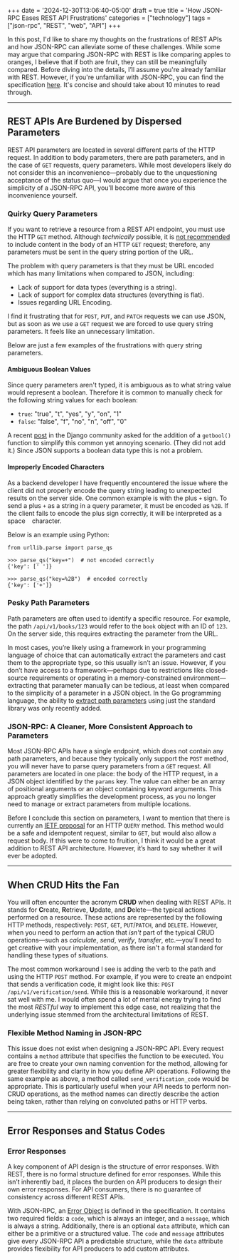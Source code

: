 +++
date = '2024-12-30T13:06:40-05:00'
draft = true
title = 'How JSON-RPC Eases REST API Frustrations'
categories = ["technology"]
tags = ["json-rpc", "REST", "web", "API"]
+++

In this post, I'd like to share my thoughts on the frustrations of REST APIs and how JSON-RPC can alleviate some of these challenges. While some may argue that comparing JSON-RPC with REST is like comparing apples to oranges, I believe that if both are fruit, they can still be meaningfully compared. Before diving into the details, I’ll assume you're already familiar with REST. However, if you're unfamiliar with JSON-RPC, you can find the specification [here](https://www.jsonrpc.org/specification). It's concise and should take about 10 minutes to read through.
___

## REST APIs Are Burdened by Dispersed Parameters
REST API parameters are located in several different parts of the HTTP request. In addition to body parameters, there are path parameters, and in the case of `GET` requests, query parameters. While most developers likely do not consider this an inconvenience—probably due to the unquestioning acceptance of the status quo—I would argue that once you experience the simplicity of a JSON-RPC API, you’ll become more aware of this inconvenience yourself.

### Quirky Query Parameters
If you want to retrieve a resource from a REST API endpoint, you must use the HTTP `GET` method. Although _technically_ possible, it is [not recommended](https://developer.mozilla.org/en-US/docs/Web/HTTP/Methods/GET) to include content in the body of an HTTP `GET` request; therefore, any parameters must be sent in the query string portion of the URL.

The problem with query parameters is that they must be URL encoded which has many limitations when compared to JSON, including:
- Lack of support for data types (everything is a string).
- Lack of support for complex data structures (everything is flat).
- Issues regarding URL Encoding.

I find it frustrating that for `POST`, `PUT`, and `PATCH` requests we can use JSON, but as soon as we use a `GET` request we are forced to use query string parameters. It feels like an unnecessary limitation.

Below are just a few examples of the frustrations with query string parameters.

#### Ambiguous Boolean Values
Since query parameters aren't typed, it is ambiguous as to what string value would represent a boolean. Therefore it is common to manually check for the following string values for each boolean:
  - `true`: "true", "t", "yes", "y", "on", "1"
  - `false`: "false", "f", "no", "n", "off", "0"

A recent [post](https://forum.djangoproject.com/t/add-getbool-to-request-query-params-querydict/30985) in the Django community asked for the addition of a `getbool()` function to simplify this common yet annoying scenario. (They did not add it.) Since JSON supports a boolean data type this is not a problem.

#### Improperly Encoded Characters
As a backend developer I have frequently encountered the issue where the client did not properly encode the query string leading to unexpected results on the server side. One common example is with the plus `+` sign. To send a plus `+` as a string in a query parameter, it must be encoded as `%2B`. If the client fails to encode the plus sign correctly, it will be interpreted as a space ` ` character.

Below is an example using Python:
```
from urllib.parse import parse_qs

>>> parse_qs("key=+")  # not encoded correctly
{'key': [' ']}

>>> parse_qs("key=%2B")  # encoded correctly
{'key': ['+']}
```

### Pesky Path Parameters
Path parameters are often used to identify a specific resource. For example, the path `/api/v1/books/123` would refer to the `book` object with an ID of `123`. On the server side, this requires extracting the parameter from the URL.

In most cases, you’re likely using a framework in your programming language of choice that can automatically extract the parameters and cast them to the appropriate type, so this usually isn’t an issue. However, if you don’t have access to a framework—perhaps due to restrictions like closed-source requirements or operating in a memory-constrained environment—extracting that parameter manually can be tedious, at least when compared to the simplicity of a parameter in a JSON object. In the Go programming language, the ability to [extract path parameters](https://go.dev/blog/routing-enhancements) using just the standard library was only recently added.

### JSON-RPC: A Cleaner, More Consistent Approach to Parameters
Most JSON-RPC APIs have a single endpoint, which does not contain any path parameters, and because they typically only support the `POST` method, you will never have to parse query parameters from a `GET` request. All parameters are located in one place: the body of the HTTP request, in a JSON object identified by the `params` key. The value can either be an array of positional arguments or an object containing keyword arguments. This approach greatly simplifies the development process, as you no longer need to manage or extract parameters from multiple locations.

Before I conclude this section on parameters, I want to mention that there is currently an [IETF proposal](https://datatracker.ietf.org/doc/draft-ietf-httpbis-safe-method-w-body/) for an HTTP `QUERY` method. This method would be a safe and idempotent request, similar to `GET`, but would also allow a request body. If this were to come to fruition, I think it would be a great addition to REST API architecture. However, it’s hard to say whether it will ever be adopted.
___

## When CRUD Hits the Fan
You will often encounter the acronym **CRUD** when dealing with REST APIs. It stands for **C**reate, **R**etrieve, **U**pdate, and **D**elete—the typical actions performed on a resource. These actions are represented by the following HTTP methods, respectively: `POST`, `GET`, `PUT`/`PATCH`, and `DELETE`. However, when you need to perform an action that _isn't_ part of the typical CRUD operations—such as _calculate_, _send_, _verify_, _transfer_, etc.—you’ll need to get creative with your implementation, as there isn't a formal standard for handling these types of situations.

The most common workaround I see is adding the verb to the path and using the HTTP `POST` method. For example, if you were to create an endpoint that sends a verification code, it might look like this: `POST /api/v1/verification/send`. While this is a reasonable workaround, it never sat well with me. I would often spend a lot of mental energy trying to find the most _RESTful_ way to implement this edge case, not realizing that the underlying issue stemmed from the architectural limitations of REST.

### Flexible Method Naming in JSON-RPC
This issue does not exist when designing a JSON-RPC API. Every request contains a `method` attribute that specifies the function to be executed. You are free to create your own naming convention for the method, allowing for greater flexibility and clarity in how you define API operations. Following the same example as above, a method called `send_verification_code` would be appropriate. This is particularly useful when your API needs to perform non-CRUD operations, as the method names can directly describe the action being taken, rather than relying on convoluted paths or HTTP verbs.
___

## Error Responses and Status Codes

### Error Responses
A key component of API design is the structure of error responses. With REST, there is no formal structure defined for error responses. While this isn’t inherently bad, it places the burden on API producers to design their own error responses. For API consumers, there is no guarantee of consistency across different REST APIs.

With JSON-RPC, an [Error Object](https://www.jsonrpc.org/specification#error_object) is defined in the specification. It contains two required fields: a `code`, which is always an integer, and a `message`, which is always a string. Additionally, there is an optional `data` attribute, which can either be a primitive or a structured value. The `code` and `message` attributes give every JSON-RPC API a predictable structure, while the `data` attribute provides flexibility for API producers to add custom attributes.

